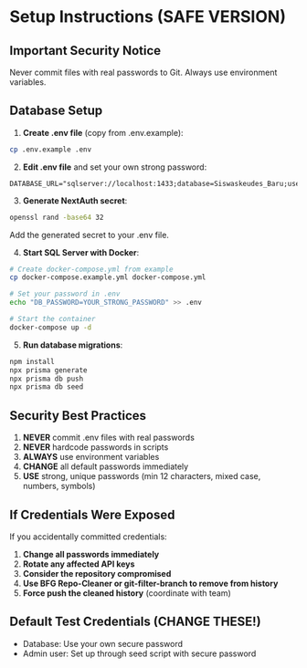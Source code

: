 # Setup Instructions (SAFE VERSION)

## Important Security Notice
Never commit files with real passwords to Git. Always use environment variables.

## Database Setup

1. **Create .env file** (copy from .env.example):
```bash
cp .env.example .env
```

2. **Edit .env file** and set your own strong password:
```
DATABASE_URL="sqlserver://localhost:1433;database=Siswaskeudes_Baru;user=sa;password=YOUR_STRONG_PASSWORD;encrypt=false;trustServerCertificate=true"
```

3. **Generate NextAuth secret**:
```bash
openssl rand -base64 32
```
Add the generated secret to your .env file.

4. **Start SQL Server with Docker**:
```bash
# Create docker-compose.yml from example
cp docker-compose.example.yml docker-compose.yml

# Set your password in .env
echo "DB_PASSWORD=YOUR_STRONG_PASSWORD" >> .env

# Start the container
docker-compose up -d
```

5. **Run database migrations**:
```bash
npm install
npx prisma generate
npx prisma db push
npx prisma db seed
```

## Security Best Practices

1. **NEVER** commit .env files with real passwords
2. **NEVER** hardcode passwords in scripts
3. **ALWAYS** use environment variables
4. **CHANGE** all default passwords immediately
5. **USE** strong, unique passwords (min 12 characters, mixed case, numbers, symbols)

## If Credentials Were Exposed

If you accidentally committed credentials:
1. **Change all passwords immediately**
2. **Rotate any affected API keys**
3. **Consider the repository compromised**
4. **Use BFG Repo-Cleaner or git-filter-branch to remove from history**
5. **Force push the cleaned history** (coordinate with team)

## Default Test Credentials (CHANGE THESE!)
- Database: Use your own secure password
- Admin user: Set up through seed script with secure password